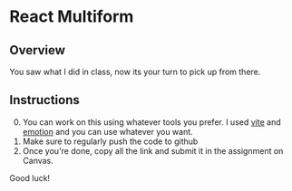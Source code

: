 # React Multiform

## Overview 
You saw what I did in class, now its your turn to pick up from there. 

## Instructions
0. You can work on this using whatever tools you prefer. I used [vite](https://vitejs.dev/guide/) and [emotion](https://emotion.sh/docs/introduction#react) and you can use whatever you want.
1. Make sure to regularly push the code to github
2. Once you're done, copy all the link and submit it in the assignment on Canvas.

Good luck!
